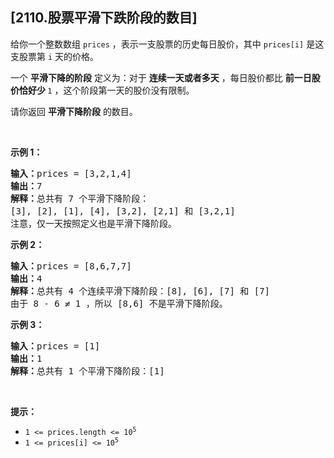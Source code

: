 ## [2110.股票平滑下跌阶段的数目]
<p>给你一个整数数组&nbsp;<code>prices</code>&nbsp;，表示一支股票的历史每日股价，其中&nbsp;<code>prices[i]</code>&nbsp;是这支股票第&nbsp;<code>i</code>&nbsp;天的价格。</p>

<p>一个 <strong>平滑下降的阶段</strong>&nbsp;定义为：对于&nbsp;<strong>连续一天或者多天</strong>&nbsp;，每日股价都比 <strong>前一日股价恰好少 </strong><code>1</code>&nbsp;，这个阶段第一天的股价没有限制。</p>

<p>请你返回 <strong>平滑下降阶段</strong>&nbsp;的数目。</p>

<p>&nbsp;</p>

<p><strong>示例 1：</strong></p>

<pre><b>输入：</b>prices = [3,2,1,4]
<b>输出：</b>7
<b>解释：</b>总共有 7 个平滑下降阶段：
[3], [2], [1], [4], [3,2], [2,1] 和 [3,2,1]
注意，仅一天按照定义也是平滑下降阶段。
</pre>

<p><strong>示例 2：</strong></p>

<pre><b>输入：</b>prices = [8,6,7,7]
<b>输出：</b>4
<b>解释：</b>总共有 4 个连续平滑下降阶段：[8], [6], [7] 和 [7]
由于 8 - 6 ≠ 1 ，所以 [8,6] 不是平滑下降阶段。
</pre>

<p><strong>示例 3：</strong></p>

<pre><b>输入：</b>prices = [1]
<b>输出：</b>1
<b>解释：</b>总共有 1 个平滑下降阶段：[1]
</pre>

<p>&nbsp;</p>

<p><strong>提示：</strong></p>

<ul>
	<li><code>1 &lt;= prices.length &lt;= 10<sup>5</sup></code></li>
	<li><code>1 &lt;= prices[i] &lt;= 10<sup>5</sup></code></li>
</ul>
